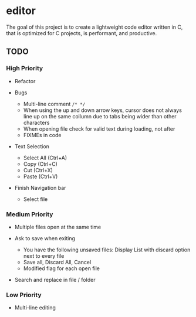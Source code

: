 # editor

The goal of this project is to create a lightweight code editor written in C,
that is optimized for C projects, is performant, and productive.

## TODO

### High Priority

- Refactor
- Bugs
	- Multi-line comment `/* */`
	- When using the up and down arrow keys, cursor does not always line up
		on the same collumn due to tabs being wider than other characters
	- When opening file check for valid text during loading, not after
	- FIXMEs in code

- Text Selection
	- Select All (Ctrl+A)
	- Copy (Ctrl+C)
	- Cut (Ctrl+X)
	- Paste (Ctrl+V)

- Finish Navigation bar
	- Select file

### Medium Priority

- Multiple files open at the same time
- Ask to save when exiting
	- You have the following unsaved files: Display List with discard option
		next to every file
	- Save all, Discard All, Cancel
	- Modified flag for each open file

- Search and replace in file / folder

### Low Priority

- Multi-line editing
